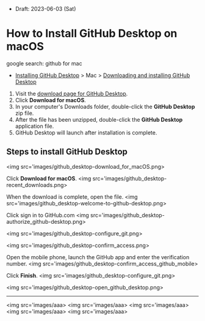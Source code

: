 * Draft: 2023-06-03 (Sat)

# How to Install GitHub Desktop on macOS

google search: github for mac
* [Installing GitHub Desktop](https://docs.github.com/en/desktop/installing-and-configuring-github-desktop/installing-and-authenticating-to-github-desktop/installing-github-desktop) > Mac > [Downloading and installing GitHub Desktop](https://docs.github.com/en/desktop/installing-and-configuring-github-desktop/installing-and-authenticating-to-github-desktop/installing-github-desktop#downloading-and-installing-github-desktop)
1. Visit the [download page for GitHub Desktop](https://desktop.github.com/).
2. Click **Download for macOS**.
3. In your computer's Downloads folder, double-click the **GitHub Desktop** zip file.
4. After the file has been unzipped, double-click the **GitHub Desktop** application file.
5. GitHub Desktop will launch after installation is complete.

## Steps to install GitHub Desktop

<img src='images/github_desktop-download_for_macOS.png>

Click **Download for macOS**.
<img src='images/github_desktop-recent_downloads.png>

When the download is complete, open the file.
<img src='images/github_desktop-welcome-to-github-desktop.png>

Click sign in to GitHub.com
<img src='images/github_desktop-authorize_github-desktop.png>


<img src='images/github_desktop-configure_git.png>
          
<img src='images/github_desktop-confirm_access.png>

Open the mobile phone, launch the GitHub app and enter the verification number.
<img src='images/github_desktop-confirm_access_github_mobile>

Click **Finish**.
<img src='images/github_desktop-configure_git.png>

<img src='images/github_desktop-open_github_desktop.png>

---
<img src='images/aaa>
<img src='images/aaa>
<img src='images/aaa>
<img src='images/aaa>
<img src='images/aaa>
